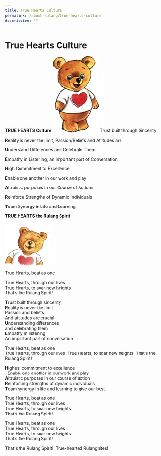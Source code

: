 ```yaml
---
title: True Hearts Culture
permalink: /about-rulang/true-hearts-culture
description: ""
---
```

# True Hearts Culture


**TRUE HEARTS Culture**
<img src="/images/RuBear1.png" 
     style="width:30%">
**T**rust built through Sincerity

**R**eality is never the limit, Passion/Beliefs and Attitudes are

**U**nderstand Differences and Celebrate Them

**E**mpathy in Listening, an important part of Conversation


  

**H**igh Commitment to Excellence

**E**nable one another in our work and play

**A**ltruistic purposes in our Course of Actions

**R**einforce Strengths of Dynamic Individuals

**T**eam Synergy in Life and Learning

**TRUE HEARTS the Rulang Spirit**

<img src="/images/RuBear2.png" 
     style="width:30%">

True Hearts, beat as one

True Hearts, through our lives  
True Hearts, to soar new heights  
That’s the Rulang Spirit!  
  
**T**rust built through sincerity  
**R**eality is never the limit  
Passion and beliefs  
And attitudes are crucial  
**U**nderstanding differences  
and celebrating them  
**E**mpathy in listening  
An important part of conversation   
  

True Hearts, beat as one  
True Hearts, through our lives  True Hearts, to soar new heights  That’s the Rulang Spirit!  


**H**ighest commitment to excellence     <br> 
**E**nable one another in our work and play  <br>
**A**ltruistic purposes  In our course of action <br>
**R**einforcing strengths  of dynamic individuals  <br>
**T**eam synergy in life and learning to give our best  
	
	
True Hearts, beat as one  <br>
True Hearts, through our lives  <br>
True Hearts, to soar new heights  <br>
That’s the Rulang Spirit!

True Hearts, beat as one  
<br>True Hearts, through our lives  <br>True Hearts, to soar new heights <br>That’s the Rulang Spirit!  

That's the Rulang Spirit!  True-hearted Rulangnites!